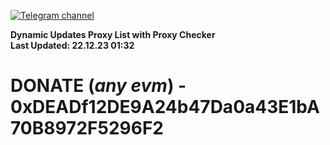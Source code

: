 [![Telegram channel](https://img.shields.io/endpoint?url=https://runkit.io/damiankrawczyk/telegram-badge/branches/master?url=https://t.me/n4z4v0d)](https://t.me/n4z4v0d) 

**Dynamic Updates Proxy List with Proxy Checker**  
**Last Updated: 22.12.23 01:32**

# DONATE (_any evm_) - 0xDEADf12DE9A24b47Da0a43E1bA70B8972F5296F2
